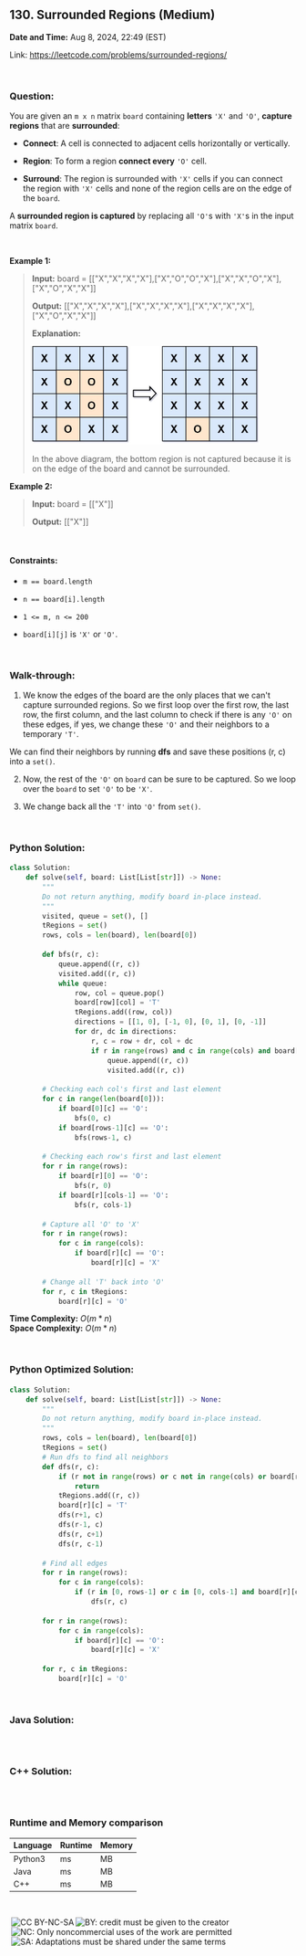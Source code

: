 ## 130. Surrounded Regions (Medium)
**Date and Time:** Aug 8, 2024, 22:49 (EST)

Link: https://leetcode.com/problems/surrounded-regions/

<br>

### Question:
You are given an `m x n` matrix `board` containing **letters** `'X'` and `'O'`, **capture regions** that are **surrounded**:

* **Connect**: A cell is connected to adjacent cells horizontally or vertically.

* **Region**: To form a region **connect every** `'O'` cell.

* **Surround**: The region is surrounded with `'X'` cells if you can connect the region with `'X'` cells and none of the region cells are on the edge of the `board`.

A **surrounded region is captured** by replacing all `'O'`s with `'X'`s in the input matrix `board`.

<br>

**Example 1:**
> **Input:** board = [["X","X","X","X"],["X","O","O","X"],["X","X","O","X"],["X","O","X","X"]]
> 
> **Output:** [["X","X","X","X"],["X","X","X","X"],["X","X","X","X"],["X","O","X","X"]]
>
> **Explanation:**
>
> <img src="../images/130.jpg" width=400>
>
> In the above diagram, the bottom region is not captured because it is on the edge of the board and cannot be surrounded.

**Example 2:**
> **Input:** board = [["X"]]
> 
> **Output:** [["X"]]

<br>

#### Constraints:
* `m == board.length`

* `n == board[i].length`

* `1 <= m, n <= 200`

* `board[i][j]` is `'X'` or `'O'`.

<br>

### Walk-through: 
1. We know the edges of the board are the only places that we can't capture surrounded regions. So we first loop over the first row, the last row, the first column, and the last column to check if there is any `'O'` on these edges, if yes, we change these `'O'` and their neighbors to a temporary `'T'`.

We can find their neighbors by running **dfs** and save these positions (r, c) into a `set()`.

2. Now, the rest of the `'O'` on `board` can be sure to be captured. So we loop over the `board` to set `'O'` to be `'X'`.

3. We change back all the `'T'` into `'O'` from `set()`.

<br>

### Python Solution:
```python
class Solution:
    def solve(self, board: List[List[str]]) -> None:
        """
        Do not return anything, modify board in-place instead.
        """
        visited, queue = set(), []
        tRegions = set()
        rows, cols = len(board), len(board[0])

        def bfs(r, c):
            queue.append((r, c))
            visited.add((r, c))
            while queue:
                row, col = queue.pop()
                board[row][col] = 'T'
                tRegions.add((row, col))
                directions = [[1, 0], [-1, 0], [0, 1], [0, -1]]
                for dr, dc in directions:
                    r, c = row + dr, col + dc
                    if r in range(rows) and c in range(cols) and board[r][c] == 'O':
                        queue.append((r, c))
                        visited.add((r, c))

        # Checking each col's first and last element            
        for c in range(len(board[0])):
            if board[0][c] == 'O':
                bfs(0, c)
            if board[rows-1][c] == 'O':
                bfs(rows-1, c)

        # Checking each row's first and last element
        for r in range(rows):
            if board[r][0] == 'O':
                bfs(r, 0)
            if board[r][cols-1] == 'O':
                bfs(r, cols-1)

        # Capture all 'O' to 'X'
        for r in range(rows):
            for c in range(cols):
                if board[r][c] == 'O':
                    board[r][c] = 'X'
        
        # Change all 'T' back into 'O'
        for r, c in tRegions:
            board[r][c] = 'O'
```
**Time Complexity:** $O(m * n)$ <br>
**Space Complexity:** $O(m * n)$

<br>

### Python Optimized Solution:
```python
class Solution:
    def solve(self, board: List[List[str]]) -> None:
        """
        Do not return anything, modify board in-place instead.
        """
        rows, cols = len(board), len(board[0])
        tRegions = set()
        # Run dfs to find all neighbors
        def dfs(r, c):
            if (r not in range(rows) or c not in range(cols) or board[r][c] != 'O'):
                return
            tRegions.add((r, c))
            board[r][c] = 'T'
            dfs(r+1, c)
            dfs(r-1, c)
            dfs(r, c+1)
            dfs(r, c-1)

        # Find all edges
        for r in range(rows):
            for c in range(cols):
                if (r in [0, rows-1] or c in [0, cols-1] and board[r][c] == 'O'):
                    dfs(r, c)
        
        for r in range(rows):
            for c in range(cols):
                if board[r][c] == 'O':
                    board[r][c] = 'X'
        
        for r, c in tRegions:
            board[r][c] = 'O'
```

<br>

### Java Solution:
```java

```

<br>

### C++ Solution:
```cpp

```

<br>

### Runtime and Memory comparison
|Language|Runtime|Memory|
|---|---|---|
|Python3| ms| MB|
|Java   | ms| MB|
|C++    | ms| MB|

<br>

<img style="height:22px!important;margin-left:3px;vertical-align:text-bottom;" src="https://mirrors.creativecommons.org/presskit/icons/cc.svg?ref=chooser-v1" alt="CC BY-NC-SA" title="CC BY-NC-SA"><img style="height:22px!important;margin-left:3px;vertical-align:text-bottom;" src="https://mirrors.creativecommons.org/presskit/icons/by.svg?ref=chooser-v1" alt="BY: credit must be given to the creator" title="BY: credit must be given to the creator"><img style="height:22px!important;margin-left:3px;vertical-align:text-bottom;" src="https://mirrors.creativecommons.org/presskit/icons/nc.svg?ref=chooser-v1" alt="NC: Only noncommercial uses of the work are permitted" title="NC: Only noncommercial uses of the work are permitted"><img style="height:22px!important;margin-left:3px;vertical-align:text-bottom;" src="https://mirrors.creativecommons.org/presskit/icons/sa.svg?ref=chooser-v1" alt="SA: Adaptations must be shared under the same terms" title="SA: Adaptations must be shared under the same terms">